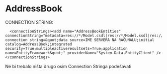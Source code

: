 # AddressBook

CONNECTION STRING:

      <connectionStrings><add name="AddressBookEntities" connectionString="metadata=res://*/Model.csdl|res://*/Model.ssdl|res://*/Model.msl;provider=System.Data.SqlClient;provider connection string=&quot;data source=IME SERVERA NA RAČUNALU;initial catalog=AddressBook;integrated security=True;multipleactiveresultsets=True;application name=EntityFramework&quot;" providerName="System.Data.EntityClient" /></connectionStrings>

  
  Ne bi trebalo ništa drugo osim Connection Stringa podešavati

